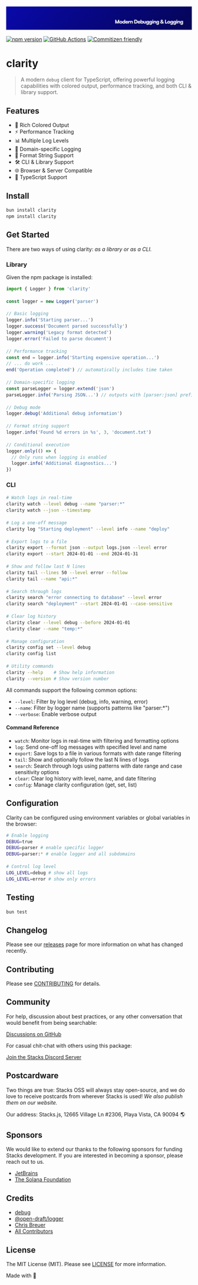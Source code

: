 <p align="center"><img src=".github/art/cover.jpg" alt="Social Card of this repo"></p>

[![npm version][npm-version-src]][npm-version-href]
[![GitHub Actions][github-actions-src]][github-actions-href]
[![Commitizen friendly](https://img.shields.io/badge/commitizen-friendly-brightgreen.svg)](http://commitizen.github.io/cz-cli/)
<!-- [![npm downloads][npm-downloads-src]][npm-downloads-href] -->
<!-- [![Codecov][codecov-src]][codecov-href] -->

# clarity

> A modern `debug` client for TypeScript, offering powerful logging capabilities with colored output, performance tracking, and both CLI & library support.

## Features

- 🎨 Rich Colored Output
- ⚡ Performance Tracking
- 📊 Multiple Log Levels
- 🎯 Domain-specific Logging
- 🔄 Format String Support
- 🛠️ CLI & Library Support
- 🌐 Browser & Server Compatible
- 💪 TypeScript Support

## Install

```bash
bun install clarity
npm install clarity
```

## Get Started

There are two ways of using clarity: _as a library or as a CLI._

### Library

Given the npm package is installed:

```ts
import { Logger } from 'clarity'

const logger = new Logger('parser')

// Basic logging
logger.info('Starting parser...')
logger.success('Document parsed successfully')
logger.warning('Legacy format detected')
logger.error('Failed to parse document')

// Performance tracking
const end = logger.info('Starting expensive operation...')
// ... do work ...
end('Operation completed') // automatically includes time taken

// Domain-specific logging
const parseLogger = logger.extend('json')
parseLogger.info('Parsing JSON...') // outputs with [parser:json] prefix

// Debug mode
logger.debug('Additional debug information')

// Format string support
logger.info('Found %d errors in %s', 3, 'document.txt')

// Conditional execution
logger.only(() => {
  // Only runs when logging is enabled
  logger.info('Additional diagnostics...')
})
```

### CLI

```bash
# Watch logs in real-time
clarity watch --level debug --name "parser:*"
clarity watch --json --timestamp

# Log a one-off message
clarity log "Starting deployment" --level info --name "deploy"

# Export logs to a file
clarity export --format json --output logs.json --level error
clarity export --start 2024-01-01 --end 2024-01-31

# Show and follow last N lines
clarity tail --lines 50 --level error --follow
clarity tail --name "api:*"

# Search through logs
clarity search "error connecting to database" --level error
clarity search "deployment" --start 2024-01-01 --case-sensitive

# Clear log history
clarity clear --level debug --before 2024-01-01
clarity clear --name "temp:*"

# Manage configuration
clarity config set --level debug
clarity config list

# Utility commands
clarity --help    # Show help information
clarity --version # Show version number
```

All commands support the following common options:

- `--level`: Filter by log level (debug, info, warning, error)
- `--name`: Filter by logger name (supports patterns like "parser:*")
- `--verbose`: Enable verbose output

#### Command Reference

- `watch`: Monitor logs in real-time with filtering and formatting options
- `log`: Send one-off log messages with specified level and name
- `export`: Save logs to a file in various formats with date range filtering
- `tail`: Show and optionally follow the last N lines of logs
- `search`: Search through logs using patterns with date range and case sensitivity options
- `clear`: Clear log history with level, name, and date filtering
- `config`: Manage clarity configuration (get, set, list)

## Configuration

Clarity can be configured using environment variables or global variables in the browser:

```bash
# Enable logging
DEBUG=true
DEBUG=parser # enable specific logger
DEBUG=parser:* # enable logger and all subdomains

# Control log level
LOG_LEVEL=debug # show all logs
LOG_LEVEL=error # show only errors
```

## Testing

```bash
bun test
```

## Changelog

Please see our [releases](https://github.com/stacksjs/clarity/releases) page for more information on what has changed recently.

## Contributing

Please see [CONTRIBUTING](https://github.com/stacksjs/stacks/blob/main/.github/CONTRIBUTING.md) for details.

## Community

For help, discussion about best practices, or any other conversation that would benefit from being searchable:

[Discussions on GitHub](https://github.com/stacksjs/clarity/discussions)

For casual chit-chat with others using this package:

[Join the Stacks Discord Server](https://discord.gg/stacksjs)

## Postcardware

Two things are true: Stacks OSS will always stay open-source, and we do love to receive postcards from wherever Stacks is used! _We also publish them on our website._

Our address: Stacks.js, 12665 Village Ln #2306, Playa Vista, CA 90094 🌎

## Sponsors

We would like to extend our thanks to the following sponsors for funding Stacks development. If you are interested in becoming a sponsor, please reach out to us.

- [JetBrains](https://www.jetbrains.com/)
- [The Solana Foundation](https://solana.com/)

## Credits

- [debug](https://github.com/debug-js/debug)
- [@open-draft/logger](https://github.com/open-draft/logger)
- [Chris Breuer](https://github.com/chrisbbreuer)
- [All Contributors](https://github.com/stacksjs/clarity/contributors)

## License

The MIT License (MIT). Please see [LICENSE](https://github.com/stacksjs/clarity/blob/main/LICENSE.md) for more information.

Made with 💙

<!-- Badges -->
[npm-version-src]: https://img.shields.io/npm/v/@stacksjs/clarity?style=flat-square
[npm-version-href]: https://npmjs.com/package/@stacksjs/clarity
[github-actions-src]: https://img.shields.io/github/actions/workflow/status/stacksjs/clarity/ci.yml?style=flat-square&branch=main
[github-actions-href]: https://github.com/stacksjs/clarity/actions?query=workflow%3Aci

<!-- [codecov-src]: https://img.shields.io/codecov/c/gh/stacksjs/clarity/main?style=flat-square
[codecov-href]: https://codecov.io/gh/stacksjs/clarity -->
